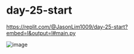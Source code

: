 # day-25-start

https://replit.com/@JasonLim1009/day-25-start?embed=l&output=l#main.py

![image](https://user-images.githubusercontent.com/107684179/202839370-28fd9904-0b17-4f4a-bafb-40004cf3ad23.png)
